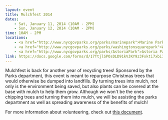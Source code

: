 ```yaml
---
layout: event
title: Mulchfest 2014
dates:
    - Sat, January 11, 2014 (10AM - 2PM)
    - Sun, January 12, 2014 (10AM - 2PM)
time: 10AM - 2PM
locations:
    - <a href="http://www.nycgovparks.org/parks/marinepark">Marine Park, Brooklyn</a>
    - <a href="http://www.nycgovparks.org/parks/washingtonsquarepark">Washington Square Park, Manhattan</a>
    - <a href="http://www.nycgovparks.org/parks/AstoriaPark">Astoria Park, Queens</a>
link: https://docs.google.com/forms/d/17TtjlSPOsDLD91kVJKY9z3Fxkti7xbiIdQg0NGf5fxQ/viewform
---
```

Mulchfest is back for another year of recycling trees! Sponsored by the Parks department, this event is meant to repurpose Christmas trees that would otherwise be dumped into landfills. By turning trees into mulch, not only is the environment being saved, but also plants can be covered at the base with mulch to help them grow. Although we won't be the ones chipping trees and turning them into mulch, we will be assisting the parks department as well as spreading awareness of the benefits of mulch!

<!-- more -->
For more information about volunteering, check out [this document](https://drive.google.com/file/d/0B27xy3_LFsTlejZjRkk4ODdabHBMbHA0ZHhfNnY0QWxILWln/edit).
